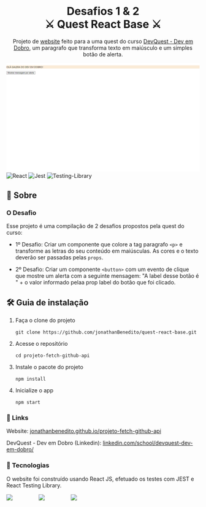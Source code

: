 <h1 align="center">
  Desafios 1 & 2 <br/> ⚔️ Quest React Base ⚔️
</h1>
<p align="center">
  Projeto de <a href="https://jonathanbenedito.github.io/projeto-fetch-github-api/" target="_blank">website</a> feito para a uma quest do curso <a href="https://www.linkedin.com/school/devquest-dev-em-dobro/">DevQuest - Dev em Dobro</a>, um paragrafo que transforma texto em maiúsculo e um simples botão de alerta.
</p>

![demo](public/project-overview.png)
![React](https://img.shields.io/badge/react-%2320232a.svg?style=for-the-badge&logo=react&logoColor=%2361DAFB)
![Jest](https://img.shields.io/badge/-jest-%23C21325?style=for-the-badge&logo=jest&logoColor=white)
![Testing-Library](https://img.shields.io/badge/-TestingLibrary-%23E33332?style=for-the-badge&logo=testing-library&logoColor=white)

## 💬 Sobre

### O Desafio

Esse projeto é uma compilação de 2 desafios propostos pela quest do curso:

- 1º Desafio: Criar um componente que colore a tag paragrafo `<p>` e transforme as letras do seu conteúdo em maiúsculas. As cores e o texto deverão ser passadas pelas `props`.

- 2º Desafio: Criar um componente `<button>` com um evento de clique que mostre um alerta com a seguinte mensagem: "A label desse botão é " + o valor informado pelaa prop label do botão que foi clicado.

## 🛠 Guia de instalação

1. Faça o clone do projeto
    ```
    git clone https://github.com/jonathanBenedito/quest-react-base.git
    ```

2. Acesse o repositório
    ```
    cd projeto-fetch-github-api
    ```

3. Instale o pacote do projeto
    ```
    npm install
    ```

4. Inicialize o app
    ```
    npm start
    ```

### 🔗 Links

Website: <a href="https://jonathanbenedito.github.io/projeto-fetch-github-api/" target="_blank">jonathanbenedito.github.io/projeto-fetch-github-api</a>

DevQuest - Dev em Dobro (Linkedin): <a href="https://www.linkedin.com/school/devquest-dev-em-dobro/" target="_blank">linkedin.com/school/devquest-dev-em-dobro/</a>

### 🧱 Tecnologias

O website foi construído usando React JS, efetuado os testes com JEST  e React Testing Library.

<div style="display: flex; margin-top: 15px; gap: 20px;">
  <img src="https://cdn.jsdelivr.net/gh/devicons/devicon/icons/react/react-original-wordmark.svg" width="64" />
  <img src="https://cdn.jsdelivr.net/gh/devicons/devicon/icons/jest/jest-plain.svg" width="64" />
  <img src="https://testing-library.com/img/octopus-128x128.png" width="64"/>        
</div>
